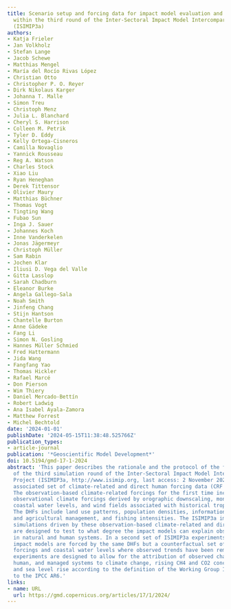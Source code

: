 ```yaml
---
title: Scenario setup and forcing data for impact model evaluation and impact attribution
  within the third round of the Inter-Sectoral Impact Model Intercomparison Project
  (ISIMIP3a)
authors:
- Katja Frieler
- Jan Volkholz
- Stefan Lange
- Jacob Schewe
- Matthias Mengel
- María del Rocío Rivas López
- Christian Otto
- Christopher P. O. Reyer
- Dirk Nikolaus Karger
- Johanna T. Malle
- Simon Treu
- Christoph Menz
- Julia L. Blanchard
- Cheryl S. Harrison
- Colleen M. Petrik
- Tyler D. Eddy
- Kelly Ortega-Cisneros
- Camilla Novaglio
- Yannick Rousseau
- Reg A. Watson
- Charles Stock
- Xiao Liu
- Ryan Heneghan
- Derek Tittensor
- Olivier Maury
- Matthias Büchner
- Thomas Vogt
- Tingting Wang
- Fubao Sun
- Inga J. Sauer
- Johannes Koch
- Inne Vanderkelen
- Jonas Jägermeyr
- Christoph Müller
- Sam Rabin
- Jochen Klar
- Iliusi D. Vega del Valle
- Gitta Lasslop
- Sarah Chadburn
- Eleanor Burke
- Angela Gallego-Sala
- Noah Smith
- Jinfeng Chang
- Stijn Hantson
- Chantelle Burton
- Anne Gädeke
- Fang Li
- Simon N. Gosling
- Hannes Müller Schmied
- Fred Hattermann
- Jida Wang
- Fangfang Yao
- Thomas Hickler
- Rafael Marcé
- Don Pierson
- Wim Thiery
- Daniel Mercado-Bettín
- Robert Ladwig
- Ana Isabel Ayala-Zamora
- Matthew Forrest
- Michel Bechtold
date: '2024-01-01'
publishDate: '2024-05-15T11:38:48.525766Z'
publication_types:
- article-journal
publication: '*Geoscientific Model Development*'
doi: 10.5194/gmd-17-1-2024
abstract: 'This paper describes the rationale and the protocol of the first component
  of the third simulation round of the Inter-Sectoral Impact Model Intercomparison
  Project (ISIMIP3a, http://www.isimip.org, last access: 2 November 2023) and the
  associated set of climate-related and direct human forcing data (CRF and DHF, respectively).
  The observation-based climate-related forcings for the first time include high-resolution
  observational climate forcings derived by orographic downscaling, monthly to hourly
  coastal water levels, and wind fields associated with historical tropical cyclones.
  The DHFs include land use patterns, population densities, information about water
  and agricultural management, and fishing intensities. The ISIMIP3a impact model
  simulations driven by these observation-based climate-related and direct human forcings
  are designed to test to what degree the impact models can explain observed changes
  in natural and human systems. In a second set of ISIMIP3a experiments the participating
  impact models are forced by the same DHFs but a counterfactual set of atmospheric
  forcings and coastal water levels where observed trends have been removed. These
  experiments are designed to allow for the attribution of observed changes in natural,
  human, and managed systems to climate change, rising CH4 and CO2 concentrations,
  and sea level rise according to the definition of the Working Group II contribution
  to the IPCC AR6.'
links:
- name: URL
  url: https://gmd.copernicus.org/articles/17/1/2024/
---
```

